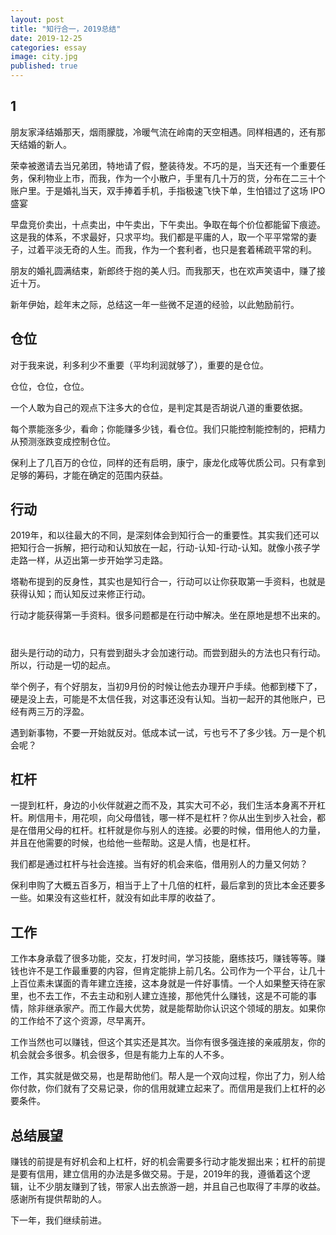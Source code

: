 ```yaml
---
layout: post
title: "知行合一，2019总结"
date: 2019-12-25
categories: essay
image: city.jpg
published: true
---
```



## 1
朋友家泽结婚那天，烟雨朦胧，冷暖气流在岭南的天空相遇。同样相遇的，还有那天结婚的新人。

荣幸被邀请去当兄弟团，特地请了假，整装待发。不巧的是，当天还有一个重要任务，保利物业上市，而我，作为一个小散户，手里有几十万的货，分布在二三十个账户里。于是婚礼当天，双手捧着手机，手指极速飞快下单，生怕错过了这场 IPO 盛宴

早盘竞价卖出，十点卖出，中午卖出，下午卖出。争取在每个价位都能留下痕迹。这是我的体系，不求最好，只求平均。我们都是平庸的人，取一个平平常常的妻子，过着平淡无奇的人生。而我，作为一个套利者，也只是套着稀疏平常的利。

朋友的婚礼圆满结束，新郎终于抱的美人归。而我那天，也在欢声笑语中，赚了接近十万。

新年伊始，趁年末之际，总结这一年一些微不足道的经验，以此勉励前行。


## 仓位

对于我来说，利多利少不重要（平均利润就够了），重要的是仓位。

仓位，仓位，仓位。

一个人敢为自己的观点下注多大的仓位，是判定其是否胡说八道的重要依据。

每个票能涨多少，看命；你能赚多少钱，看仓位。我们只能控制能控制的，把精力从预测涨跌变成控制仓位。


保利上了几百万的仓位，同样的还有启明，康宁，康龙化成等优质公司。只有拿到足够的筹码，才能在确定的范围内获益。


## 行动


2019年，和以往最大的不同，是深刻体会到知行合一的重要性。其实我们还可以把知行合一拆解，把行动和认知放在一起，行动-认知-行动-认知。就像小孩子学走路一样，从迈出第一步开始学习走路。


塔勒布提到的反身性，其实也是知行合一，行动可以让你获取第一手资料，也就是获得认知；而认知反过来修正行动。


行动才能获得第一手资料。很多问题都是在行动中解决。坐在原地是想不出来的。
#

甜头是行动的动力，只有尝到甜头才会加速行动。而尝到甜头的方法也只有行动。所以，行动是一切的起点。


举个例子，有个好朋友，当初9月份的时候让他去办理开户手续。他都到楼下了，硬是没上去，可能是不太信任我，对这事还没有认知。当初一起开的其他账户，已经有两三万的浮盈。


遇到新事物，不要一开始就反对。低成本试一试，亏也亏不了多少钱。万一是个机会呢？


## 杠杆


一提到杠杆，身边的小伙伴就避之而不及，其实大可不必，我们生活本身离不开杠杆。刷信用卡，用花呗，向父母借钱，哪一样不是杠杆？你从出生到步入社会，都是在借用父母的杠杆。杠杆就是你与别人的连接。必要的时候，借用他人的力量，并且在他需要的时候，也给他一些帮助。这是人情，也是杠杆。

我们都是通过杠杆与社会连接。当有好的机会来临，借用别人的力量又何妨？


保利申购了大概五百多万，相当于上了十几倍的杠杆，最后拿到的货比本金还要多一些。如果没有这些杠杆，就没有如此丰厚的收益了。

## 工作


工作本身承载了很多功能，交友，打发时间，学习技能，磨练技巧，赚钱等等。赚钱也许不是工作最重要的内容，但肯定能排上前几名。公司作为一个平台，让几十上百位素未谋面的青年建立连接，这本身就是一件好事情。一个人如果整天待在家里，也不去工作，不去主动和别人建立连接，那他凭什么赚钱，这是不可能的事情，除非继承家产。而工作最大优势，就是能帮助你认识这个领域的朋友。如果你的工作给不了这个资源，尽早离开。


工作当然也可以赚钱，但这个其实还是其次。当你有很多强连接的亲戚朋友，你的机会就会多很多。机会很多，但是有能力上车的人不多。


工作，其实就是做交易，也是帮助他们。帮人是一个双向过程，你出了力，别人给你付款，你们就有了交易记录，你的信用就建立起来了。而信用是我们上杠杆的必要条件。

## 总结展望


赚钱的前提是有好机会和上杠杆，好的机会需要多行动才能发掘出来；杠杆的前提是要有信用，建立信用的办法是多做交易。于是，2019年的我，遵循着这个逻辑，让不少朋友赚到了钱，带家人出去旅游一趟，并且自己也取得了丰厚的收益。感谢所有提供帮助的人。


下一年，我们继续前进。
